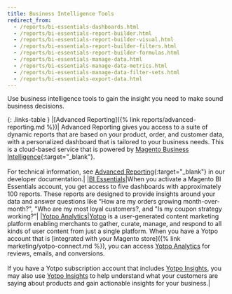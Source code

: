 ```yaml
---
title: Business Intelligence Tools
redirect_from:
  - /reports/bi-essentials-dashboards.html
  - /reports/bi-essentials-report-builder.html
  - /reports/bi-essentials-report-builder-visual.html
  - /reports/bi-essentials-report-builder-filters.html
  - /reports/bi-essentials-report-builder-formulas.html
  - /reports/bi-essentials-manage-data.html
  - /reports/bi-essentials-manage-data-metrics.html
  - /reports/bi-essentials-manage-data-filter-sets.html
  - /reports/bi-essentials-export-data.html
---
```


Use business intelligence tools to gain the insight you need to make sound business decisions.

{: .links-table }
|[Advanced Reporting]({% link reports/advanced-reporting.md %})| Advanced Reporting gives you access to a suite of dynamic reports that are based on your product, order, and customer data, with a personalized dashboard that is tailored to your business needs. This is a cloud-based service that is powered by [Magento Business Intelligence][1]{:target="_blank"}. <br/><br/>For technical information, see [Advanced Reporting][2]{:target="_blank"} in our developer documentation.|
|[BI Essentials][3]|When you activate a Magento BI Essentials account, you get access to five dashboards with approximately 100 reports. These reports are designed to provide insights around your data and answer questions like “How are my orders growing month-over-month?", "Who are my most loyal customers?, and "Is my coupon strategy working?”|
|[Yotpo Analytics][6]|[Yotpo][7] is a user-generated content marketing platform enabling merchants to gather, curate, manage, and respond to all kinds of user content from just a single platform. When you have a Yotpo account that is [integrated with your Magento store]({% link marketing/yotpo-connect.md %}), you can access [Yotpo Analytics][6] for reviews, emails, and conversions. <br/><br/>If you have a Yotpo subscription account that includes [Yotpo Insights][8], you may also use [Yotpo Insights][9] to help understand what your customers are saying about products and gain actionable insights for your business.|

[1]: https://docs.magento.com/mbi/
[2]: https://devdocs.magento.com/guides/v2.3/advanced-reporting/overview.html
[3]: https://docs.magento.com/mbi/getting-started/essentials-vs-pro.html
[4]: https://devdocs.magento.com/guides/v2.3/cloud/project/new-relic.html
[6]: https://support.yotpo.com/en/analytics
[7]: https://www.yotpo.com/
[8]: https://www.yotpo.com/platform/insights/
[9]: https://support.yotpo.com/en/article/yotpo-insights
<!--
  This is a style declaration so that first column does not wrap
-->
<style>
.links-table td:first-of-type {
  width: 200px;
}
</style>